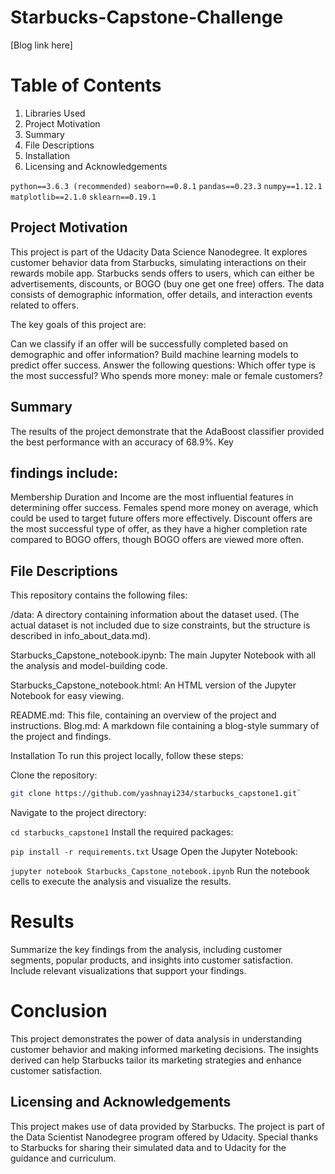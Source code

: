 
# Starbucks-Capstone-Challenge
[Blog link here]

# Table of Contents
1. Libraries Used
2. Project Motivation
3. Summary
4. File Descriptions
5. Installation
6. Licensing and Acknowledgements

`python==3.6.3 (recommended)`
`seaborn==0.8.1`
`pandas==0.23.3`
`numpy==1.12.1`
`matplotlib==2.1.0`
`sklearn==0.19.1`

## Project Motivation
This project is part of the Udacity Data Science Nanodegree. It explores customer behavior data from Starbucks, simulating interactions on their rewards mobile app. Starbucks sends offers to users, which can either be advertisements, discounts, or BOGO (buy one get one free) offers. The data consists of demographic information, offer details, and interaction events related to offers.

The key goals of this project are:

Can we classify if an offer will be successfully completed based on demographic and offer information?
Build machine learning models to predict offer success.
Answer the following questions:
Which offer type is the most successful?
Who spends more money: male or female customers?

## Summary
The results of the project demonstrate that the AdaBoost classifier provided the best performance with an accuracy of 68.9%. Key 

## findings include:

Membership Duration and Income are the most influential features in determining offer success.
Females spend more money on average, which could be used to target future offers more effectively.
Discount offers are the most successful type of offer, as they have a higher completion rate compared to BOGO offers, though BOGO offers are viewed more often.

## File Descriptions
This repository contains the following files:

/data: A directory containing information about the dataset used. (The actual dataset is not included due to size constraints, but the structure is described in info_about_data.md).

Starbucks_Capstone_notebook.ipynb: The main Jupyter Notebook with all the analysis and model-building code.

Starbucks_Capstone_notebook.html: An HTML version of the Jupyter Notebook for easy viewing.

README.md: This file, containing an overview of the project and instructions.
Blog.md: A markdown file containing a blog-style summary of the project and findings.

Installation
To run this project locally, follow these steps:

Clone the repository:
```bash
git clone https://github.com/yashnayi234/starbucks_capstone1.git`
```
Navigate to the project directory:

```cd starbucks_capstone1```
Install the required packages:

```pip install -r requirements.txt```
Usage
Open the Jupyter Notebook:

```jupyter notebook Starbucks_Capstone_notebook.ipynb```
Run the notebook cells to execute the analysis and visualize the results.

# Results
Summarize the key findings from the analysis, including customer segments, popular products, and insights into customer satisfaction.
Include relevant visualizations that support your findings.

# Conclusion
This project demonstrates the power of data analysis in understanding customer behavior and making informed marketing decisions. The insights derived can help Starbucks tailor its marketing strategies and enhance customer satisfaction.

## Licensing and Acknowledgements
This project makes use of data provided by Starbucks. The project is part of the Data Scientist Nanodegree program offered by Udacity. Special thanks to Starbucks for sharing their simulated data and to Udacity for the guidance and curriculum.

